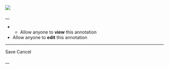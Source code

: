 ![](https://bat.bing.com/action/0?ti=56018282&Ver=2&mid=12b14fc7-caf0-4417-a0ac-9919ae28a15a&sid=201ffde0635411ee902411d77b750559&vid=20202bf0635411ee9ac03f2e618b0b9f&vids=0&msclkid=N&pi=0&lg=en-US&sw=800&sh=600&sc=24&nwd=1&tl=Shortform%20%7C%20Book&p=https%3A%2F%2Fwww.shortform.com%2Fapp%2Fbook%2Fa-random-walk-down-wall-street%2Fchapter-2&r=&lt=594&evt=pageLoad&sv=1&rn=987763)

__

  *   * Allow anyone to **view** this annotation
  * Allow anyone to **edit** this annotation



* * *

Save Cancel

__



